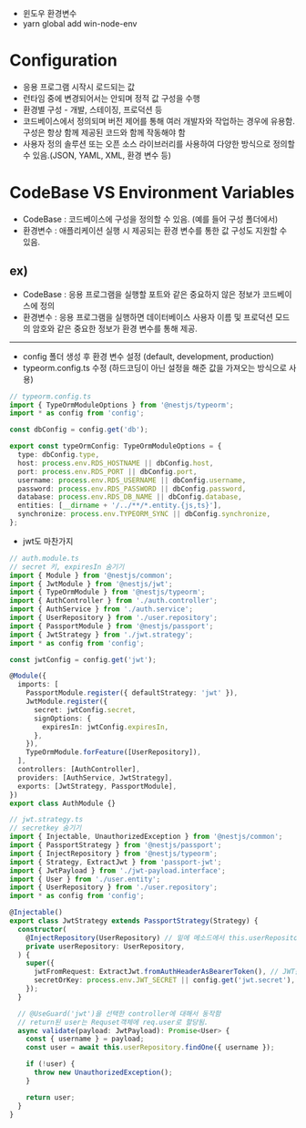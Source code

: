 - 윈도우 환경변수
- yarn global add win-node-env

# Configuration
- 응용 프로그램 시작시 로드되는 값
- 런타임 중에 변경되어서는 안되며 정적 값 구성을 수행
- 환경별 구성 - 개발, 스테이징, 프로덕션 등
- 코드베이스에서 정의되며 버전 제어를 통해 여러 개발자와 작업하는 경우에 유용함. 구성은 항상 함께 제공된 코드와 함께 작동해야 함
- 사용자 정의 솔루션 또는 오픈 소스 라이브러리를 사용하여 다양한 방식으로 정의할 수 있음.(JSON, YAML, XML, 환경 변수 등)

# CodeBase VS Environment Variables
- CodeBase : 코드베이스에 구성을 정의할 수 있음. (예를 들어 구성 폴더에서)
- 환경변수 : 애플리케이션 실행 시 제공되는 환경 변수를 통한 값 구성도 지원할 수 있음.

## ex)
- CodeBase : 응용 프로그램을 실행할 포트와 같은 중요하지 않은 정보가 코드베이스에 정의
- 환경변수 : 응용 프로그램을 실행하면 데이터베이스 사용자 이름 및 프로덕션 모드의 암호와 같은 중요한 정보가 환경 변수를 통해 제공.

---
- config 폴더 생성 후 환경 변수 설정 (default, development, production)
- typeorm.config.ts 수정 (하드코딩이 아닌 설정을 해준 값을 가져오는 방식으로 사용)
```ts
// typeorm.config.ts
import { TypeOrmModuleOptions } from '@nestjs/typeorm';
import * as config from 'config';

const dbConfig = config.get('db');

export const typeOrmConfig: TypeOrmModuleOptions = {
  type: dbConfig.type,
  host: process.env.RDS_HOSTNAME || dbConfig.host,
  port: process.env.RDS_PORT || dbConfig.port,
  username: process.env.RDS_USERNAME || dbConfig.username,
  password: process.env.RDS_PASSWORD || dbConfig.password,
  database: process.env.RDS_DB_NAME || dbConfig.database,
  entities: [__dirname + '/../**/*.entity.{js,ts}'],
  synchronize: process.env.TYPEORM_SYNC || dbConfig.synchronize,
};
```
- jwt도 마찬가지
```ts
// auth.module.ts
// secret 키, expiresIn 숨기기
import { Module } from '@nestjs/common';
import { JwtModule } from '@nestjs/jwt';
import { TypeOrmModule } from '@nestjs/typeorm';
import { AuthController } from './auth.controller';
import { AuthService } from './auth.service';
import { UserRepository } from './user.repository';
import { PassportModule } from '@nestjs/passport';
import { JwtStrategy } from './jwt.strategy';
import * as config from 'config';

const jwtConfig = config.get('jwt');

@Module({
  imports: [
    PassportModule.register({ defaultStrategy: 'jwt' }),
    JwtModule.register({
      secret: jwtConfig.secret,
      signOptions: {
        expiresIn: jwtConfig.expiresIn,
      },
    }),
    TypeOrmModule.forFeature([UserRepository]),
  ],
  controllers: [AuthController],
  providers: [AuthService, JwtStrategy],
  exports: [JwtStrategy, PassportModule],
})
export class AuthModule {}
```

```ts
// jwt.strategy.ts
// secretkey 숨기기
import { Injectable, UnauthorizedException } from '@nestjs/common';
import { PassportStrategy } from '@nestjs/passport';
import { InjectRepository } from '@nestjs/typeorm';
import { Strategy, ExtractJwt } from 'passport-jwt';
import { JwtPayload } from './jwt-payload.interface';
import { User } from './user.entity';
import { UserRepository } from './user.repository';
import * as config from 'config';

@Injectable()
export class JwtStrategy extends PassportStrategy(Strategy) {
  constructor(
    @InjectRepository(UserRepository) // 밑에 메소드에서 this.userRepository를 사용가능해짐
    private userRepository: UserRepository,
  ) {
    super({
      jwtFromRequest: ExtractJwt.fromAuthHeaderAsBearerToken(), // JWT를 추출하여 사용할 방법
      secretOrKey: process.env.JWT_SECRET || config.get('jwt.secret'), // 토큰 서명을 확인할 비밀키
    });
  }

  // @UseGuard('jwt')을 선택한 controller에 대해서 동작함
  // return된 user는 Requset객체에 req.user로 할당됨.
  async validate(payload: JwtPayload): Promise<User> {
    const { username } = payload;
    const user = await this.userRepository.findOne({ username });

    if (!user) {
      throw new UnauthorizedException();
    }

    return user;
  }
}
```

